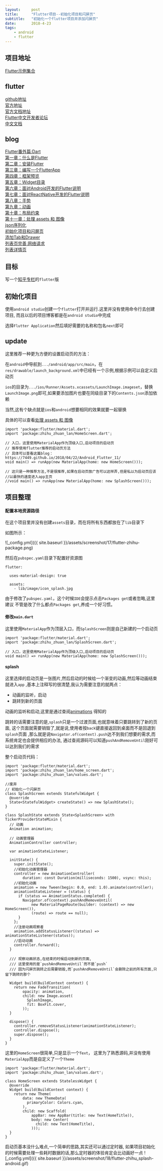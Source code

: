 ```yaml
---
layout:     post
title:      "Flutter项目--初始化项目和闪屏页"
subtitle:   "初始化一个flutter项目并添加闪屏页"
date:       2018-4-23
tags:
    - android
    - flutter
---
```


## 项目地址

[Flutter示例集合](https://github.com/7449/flutter_example)

## flutter

[github地址](https://github.com/flutter/flutter)<br>
[官方地址](https://flutter.io/)<br>
[官方文档地址](https://flutter.io/docs/)<br>
[Flutter中文开发者论坛](http://flutter-dev.com/)<br>
[中文文档](http://doc.flutter-dev.cn/)<br>

## blog

[Flutter番外篇:Dart](https://7449.github.io/2018/3/18/android_flutter_dart.html)<br>
[第一章：什么是Flutter](https://7449.github.io/2018/3/19/android_flutter_1.html)<br>
[第二章：安装Flutter](https://7449.github.io/2018/3/19/android_flutter_2.html)<br>
[第三章：编写一个FlutterApp](https://7449.github.io/2018/3/26/android_flutter_3.html)<br>
[第四章：框架预览](https://7449.github.io/2018/3/26/android_flutter_4.html)<br>
[第五章：Widget目录](https://7449.github.io/2018/4/12/android_flutter_5.html)<br>
[第六章：面对Android开发的Flutter说明](https://7449.github.io/2018/4/16/android_flutter_6.html)<br>
[第七章：面对ReactNative开发的Flutter说明](https://7449.github.io/2018/4/17/android_flutter_7.html)<br>
[第八章：手势](https://7449.github.io/2018/4/20/android_flutter_8.html)<br>
[第九章：动画](https://7449.github.io/2018/4/20/android_flutter_9.html)<br>
[第十章：布局约束](https://7449.github.io/2018/4/21/android_flutter_10.html)<br>
[第十一章：处理 assets 和 图像](https://7449.github.io/2018/4/22/android_flutter_11.html)<br>
[json序列化](https://7449.github.io/2018/5/02/android_flutter_json_serializable.html)<br>
[初始化项目和闪屏页](https://7449.github.io/2018/4/23/android_flutter_splash.html)<br>
[添加Tab和Drawer](https://7449.github.io/2018/4/24/android_flutter_drawer.html)<br>
[列表页完善,网络请求](https://7449.github.io/2018/4/24/android_flutter_net_list.html)<br>
[列表详情页](https://7449.github.io/2018/4/25/android_flutter_net_list_detail.html)<br>

## 目标

写一个[知乎专栏](https://github.com/7449/ZLSimple)的`flutter`版

## 初始化项目

使用`android studio`创建一个`flutter`打开并运行.这里并没有使用命令行去创建项目,
而且以后的项目博客都是在`android studio`中完成

选择`Flutter Application`然后填好需要的名称和包名`next`即可

## update

这里推荐一种更为方便的设置启动页的方法：

在`android`中导航到`.../android/app/src/main`，在`res/drawable/launch_background.xml`中已经有一个示例,根据示例可以自定义启动页

`ios`的目录为`.../ios/Runner/Assets.xcassets/LaunchImage.imageset`，替换`LaunchImage.png`即可,如果要添加图片也要在同级目录下的`Contents.json`添加依赖

当然,这有个缺点就是`ios`和`android`想要相同的效果就要一起替换

具体的可以查看[处理 assets 和 图像](https://7449.github.io/2018/04/22/Android_Flutter_11/)

    import 'package:flutter/material.dart';
    import 'package:zhihu_zhuan_lan/HomeScreen.dart';
    
    // 入口，这里使用MaterialApp作为顶级入口,启动项目的启动页
    // 推荐使用flutter推荐的启动页方法
    // 具体可以查看这篇blog：https://7449.github.io/2018/04/22/Android_Flutter_11/
    void main() => runApp(new MaterialApp(home: new HomeScreen()));
    
    // 这只是一种推荐方法,不是很推荐,如果在启动页放广告可以这样弄,但是私以为启动页应该
    //以最快的速度进入app主页
    //void main() => runApp(new MaterialApp(home: new SplashScreen()));
    

## 项目整理

#### 配置本地资源路径

在这个项目里并没有创建`assets`目录，而在将所有东西都放在了`lib`目录下

如图所示：

![_config.yml]({{ site.baseurl }}/assets/screenshot/17/flutter-zhihu-package.png)

然后在`pubspec.yaml`目录下配置好资源图

    flutter:
    
      uses-material-design: true
    
      assets:
        - lib/image/icon_splash.jpg

由于修改了`pubspec.yaml`，这个时候`IDE`会提示点击`Packages get`或者忽略,这里建议
不管是改了什么都点`Packages get`,养成一个好习惯。

#### 修改`main.dart`

这里使用`MaterialApp`作为顶层入口，而`SplashScreen`则是自己新建的一个启动页

    import 'package:flutter/material.dart';
    import 'package:zhihu_zhuan_lan/SplashScreen.dart';
    
    // 入口，这里使用MaterialApp作为顶级入口,启动项目的启动页
    void main() => runApp(new MaterialApp(home: new SplashScreen()));


#### splash

这里选择的启动页是一张图片,然后启动的时候给一个渐变的动画,然后等动画结束就进入`app`
,基本上注释写的很清楚,我认为需要注意的就两点：

* 动画的监听，启动
* 跳转到新的页面


动画的监听和启动,这里是通过查阅[animations](https://flutter.io/animations/)
得知的

跳转的话需要注意的是,`splash`只是一个过渡页面,也就意味着只要跳转到了新的页面,
这个页面就需要销毁了,就是说,使用者按`back`键直接返回到桌面而不是回退到`splash`页面
,那么就是说`Navigator.of(context).push`达不到我们想要的需求,而系统肯定也会提供相应的办法,
通过查阅源码可以知道`pushAndRemoveUntil`刚好可以达到我们的需求


整个启动页代码：

    import 'package:flutter/material.dart';
    import 'package:zhihu_zhuan_lan/home_screen.dart';
    import 'package:zhihu_zhuan_lan/values.dart';
    
    //废弃
    // 初始化一个闪屏页
    class SplashScreen extends StatefulWidget {
      @override
      State<StatefulWidget> createState() => new SplashState();
    }
    
    class SplashState extends State<SplashScreen> with TickerProviderStateMixin {
      // 动画
      Animation animation;
    
      // 动画管理器
      AnimationController controller;
    
      var animationStateListener;
    
      initState() {
        super.initState();
        //初始化动画管理器
        controller = new AnimationController(
            duration: const Duration(milliseconds: 1500), vsync: this);
        //初始化动画
        animation = new Tween(begin: 0.0, end: 1.0).animate(controller);
        animationStateListener = (status) {
          if (status == AnimationStatus.completed) {
            Navigator.of(context).pushAndRemoveUntil(
                new MaterialPageRoute(builder: (context) => new HomeScreen()),
                (route) => route == null);
          }
        };
        //注册动画观察者
        animation.addStatusListener((status) => animationStateListener(status));
        //启动动画
        controller.forward();
      }
    
      /// 观察动画状态,在结束的时候启动到新的页面,
      /// 这里使用的是`pushAndRemoveUntil`而不是`push`
      /// 因为闪屏页跳转之后需要销毁,而`pushAndRemoveUntil`会删除之前的所有页面,只留下跳转的那个
    
      Widget build(BuildContext context) {
        return new FadeTransition(
            opacity: animation,
            child: new Image.asset(
              SplashImage,
              fit: BoxFit.cover,
            ));
      }
    
      dispose() {
        controller.removeStatusListener(animationStateListener);
        controller.dispose();
        super.dispose();
      }
    }

这里的`HomeScreen`很简单,只是显示一个`Text`，
这里为了熟悉源码,并没有使用`MaterialApp`而是自定义了一个`Theme`
    
    import 'package:flutter/material.dart';
    import 'package:zhihu_zhuan_lan/values.dart';
    
    class HomeScreen extends StatelessWidget {
      @override
      Widget build(BuildContext context) {
        return new Theme(
            data: new ThemeData(
              primaryColor: Colors.cyan,
            ),
            child: new Scaffold(
                appBar: new AppBar(title: new Text(HomeTitle)),
                body: new Center(
                  child: new Text(HomeTitle),
                )));
      }
    }

启动页基本没什么难点,一个简单的思路,其实还可以通过定时器,
如果项目初始化的时候需要处理一些耗时数据的话,那么定时器的体验肯定会比动画好一点
![_config.yml]({{ site.baseurl }}/assets/screenshot/18/flutter-zhihu_splash-android.gif)

